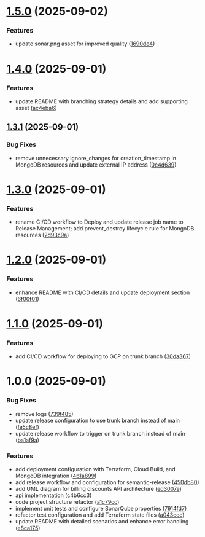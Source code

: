 # [1.5.0](https://github.com/anqorithm/billing-discounts-api/compare/v1.4.0...v1.5.0) (2025-09-02)


### Features

* update sonar.png asset for improved quality ([1690de4](https://github.com/anqorithm/billing-discounts-api/commit/1690de4868f1b01fe01517b9223a5b223b6fc903))

# [1.4.0](https://github.com/anqorithm/billing-discounts-api/compare/v1.3.1...v1.4.0) (2025-09-01)


### Features

* update README with branching strategy details and add supporting asset ([ac4eba6](https://github.com/anqorithm/billing-discounts-api/commit/ac4eba685ef9e1c85790ee8e872d6dfdc978694f))

## [1.3.1](https://github.com/anqorithm/billing-discounts-api/compare/v1.3.0...v1.3.1) (2025-09-01)


### Bug Fixes

* remove unnecessary ignore_changes for creation_timestamp in MongoDB resources and update external IP address ([0c4d639](https://github.com/anqorithm/billing-discounts-api/commit/0c4d63927c468834b9209a7b6e5a0d174f02c540))

# [1.3.0](https://github.com/anqorithm/billing-discounts-api/compare/v1.2.0...v1.3.0) (2025-09-01)


### Features

* rename CI/CD workflow to Deploy and update release job name to Release Management; add prevent_destroy lifecycle rule for MongoDB resources ([2d93c9a](https://github.com/anqorithm/billing-discounts-api/commit/2d93c9ac79803ed5c005df96c56d6fc37f2724bb))

# [1.2.0](https://github.com/anqorithm/billing-discounts-api/compare/v1.1.0...v1.2.0) (2025-09-01)


### Features

* enhance README with CI/CD details and update deployment section ([6f06f01](https://github.com/anqorithm/billing-discounts-api/commit/6f06f015114154d7b27a5fb4b1e557d7c923edfb))

# [1.1.0](https://github.com/anqorithm/billing-discounts-api/compare/v1.0.0...v1.1.0) (2025-09-01)


### Features

* add CI/CD workflow for deploying to GCP on trunk branch ([30da367](https://github.com/anqorithm/billing-discounts-api/commit/30da367f2cd6c065a493b31e16cc3df09ee48c57))

# 1.0.0 (2025-09-01)


### Bug Fixes

* remove logs ([739f485](https://github.com/anqorithm/billing-discounts-api/commit/739f4857c42940281a40292c6389c83e355a25ca))
* update release configuration to use trunk branch instead of main ([fe5c8ef](https://github.com/anqorithm/billing-discounts-api/commit/fe5c8ef3d7f4d9384206db9c0d59b50a41feb310))
* update release workflow to trigger on trunk branch instead of main ([ba1af9a](https://github.com/anqorithm/billing-discounts-api/commit/ba1af9a3ecf8568483ffc96410093efbf62e58d3))


### Features

* add deployment configuration with Terraform, Cloud Build, and MongoDB integration ([4b1a899](https://github.com/anqorithm/billing-discounts-api/commit/4b1a899a4612071b4bac684b5aa9692d6e377df9))
* add release workflow and configuration for semantic-release ([450db80](https://github.com/anqorithm/billing-discounts-api/commit/450db80561aed653c7880bdf87d3c1a30fa7f17e))
* add UML diagram for billing discounts API architecture ([ed3007e](https://github.com/anqorithm/billing-discounts-api/commit/ed3007eb78de3c12d58aba023c6898c81bdcd7f7))
* api implementation ([c4b6cc3](https://github.com/anqorithm/billing-discounts-api/commit/c4b6cc3539dcbfcfbb7b965121090f6f2da8ae3a))
* code project structure refactor ([a1c79cc](https://github.com/anqorithm/billing-discounts-api/commit/a1c79cc9e7117129de62759dfe496d19e53659d0))
* implement unit tests and configure SonarQube properties ([7914fd7](https://github.com/anqorithm/billing-discounts-api/commit/7914fd702e87db133745f14de596214eb570593c))
* refactor test configuration and add Terraform state files ([a043cec](https://github.com/anqorithm/billing-discounts-api/commit/a043cec4f1ba8fb77c344e2cbb33f796333eeb37))
* update README with detailed scenarios and enhance error handling ([e8ca175](https://github.com/anqorithm/billing-discounts-api/commit/e8ca1751dde81c2eef43d7d534f04939f2a03f0b))
